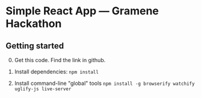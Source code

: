 Simple React App — Gramene Hackathon
====================================

Getting started
---------------

0. Get this code. Find the link in github.

1. Install dependencies:
   `npm install`

2. Install command-line "global" tools
   `npm install -g browserify watchify uglify-js live-server`

